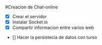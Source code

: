 #Creacion de Chat-online
 - [x] Crear el servidor
 - [x] Instalar Socket.io
 - [x] Compartir informacion entre varios web
 - [] Hacer la persistecia de datos con turso
